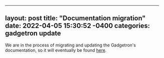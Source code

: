 
---
layout: post
title:  "Documentation migration"
date:   2022-04-05 15:30:52 -0400
categories: gadgetron update
---

We are in the process of migrating and updating the Gadgetron's documentation, so it will eventually be found [here](https://gadgetron.readthedocs.io/).

